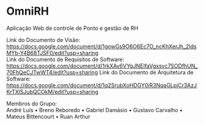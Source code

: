# OmniRH

Aplicação Web de controle de Ponto e gestão de RH

Link do Documento de Visão: <br> https://docs.google.com/document/d/1gowGs9O6O6Ec7O_ncKhXerJh_2IdsMYb-Y4B68TJSF0/edit?usp=sharing <br>
Link do Documento de Requisitos de Software:<br> https://docs.google.com/document/d/1rkXAv6VYgJNEIfaVgxsvc7SODfhUN_70FhQeCJTwWT4/edit?usp=sharing
Link do Documento de Arquitetura de Software:<br> https://docs.google.com/document/d/1q2SrubXoHDGY0iR3NqaGLpiCr3AzJKrTXlSJubQCOkM/edit?usp=sharing

Membros do Grupo: <br>
André Luís • Breno Reboredo • Gabriel Damásio • Gustavo Carvalho • Mateus Bittencourt • Ruan Arthur
